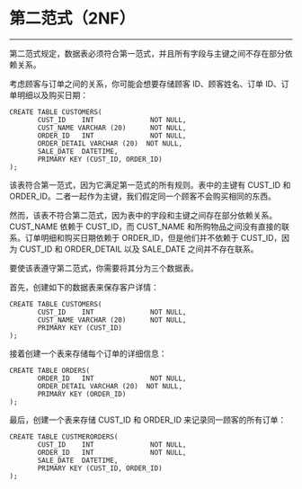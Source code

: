# 第二范式（2NF） #

----------

第二范式规定，数据表必须符合第一范式，并且所有字段与主键之间不存在部分依赖关系。

考虑顾客与订单之间的关系，你可能会想要存储顾客 ID、顾客姓名、订单 ID、订单明细以及购买日期：

	CREATE TABLE CUSTOMERS(
	       CUST_ID    INT              NOT NULL,
	       CUST_NAME VARCHAR (20)      NOT NULL,
	       ORDER_ID   INT              NOT NULL,
	       ORDER_DETAIL VARCHAR (20)  NOT NULL,
	       SALE_DATE  DATETIME,
	       PRIMARY KEY (CUST_ID, ORDER_ID)
	);

该表符合第一范式，因为它满足第一范式的所有规则。表中的主键有 CUST_ID 和 ORDER_ID。二者一起作为主键，我们假定同一个顾客不会购买相同的东西。

然而，该表不符合第二范式，因为表中的字段和主键之间存在部分依赖关系。CUST_NAME 依赖于 CUST_ID，而 CUST_NAME 和所购物品之间没有直接的联系。订单明细和购买日期依赖于 ORDER_ID，但是他们并不依赖于 CUST_ID，因为 CUST_ID 和 ORDER_DETAIL 以及 SALE_DATE 之间并不存在联系。

要使该表遵守第二范式，你需要将其分为三个数据表。

首先，创建如下的数据表来保存客户详情：

	CREATE TABLE CUSTOMERS(
	       CUST_ID    INT              NOT NULL,
	       CUST_NAME VARCHAR (20)      NOT NULL,
	       PRIMARY KEY (CUST_ID)
	);

接着创建一个表来存储每个订单的详细信息：

	CREATE TABLE ORDERS(
	       ORDER_ID   INT              NOT NULL,
	       ORDER_DETAIL VARCHAR (20)  NOT NULL,
	       PRIMARY KEY (ORDER_ID)
	);

最后，创建一个表来存储 CUST_ID 和 ORDER_ID 来记录同一顾客的所有订单：

	CREATE TABLE CUSTMERORDERS(
	       CUST_ID    INT              NOT NULL,
	       ORDER_ID   INT              NOT NULL,
	       SALE_DATE  DATETIME,
	       PRIMARY KEY (CUST_ID, ORDER_ID)
	);
